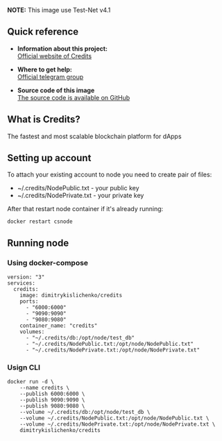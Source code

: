 **NOTE:** This image use Test-Net v4.1

## Quick reference

- **Information about this project:**\
  [Official website of Credits](https://credits.com/)

- **Where to get help:**\
  [Official telegram group](https://t.me/creditscom)

- **Source code of this image**\
  [The source code is available on GitHub](https://github.com/dimitrykislichenko/credits-node-docker)

## What is Credits?

The fastest and most scalable blockchain platform for dApps

## Setting up account

To attach your existing account to node you need to create pair of files:

- ~/.credits/NodePublic.txt - your public key
- ~/.credits/NodePrivate.txt - your private key

After that restart node container if it's already running:

```
docker restart csnode
```

## Running node

### Using docker-compose

```
version: "3"
services:
  credits:
    image: dimitrykislichenko/credits
    ports:
      - "6000:6000"
      - "9090:9090"
      - "9080:9080"
    container_name: "credits"
    volumes:
      - "~/.credits/db:/opt/node/test_db"
      - "~/.credits/NodePublic.txt:/opt/node/NodePublic.txt"
      - "~/.credits/NodePrivate.txt:/opt/node/NodePrivate.txt"
```

### Usign CLI

```
docker run -d \
    --name credits \
    --publish 6000:6000 \
    --publish 9090:9090 \
    --publish 9080:9080 \
    --volume ~/.credits/db:/opt/node/test_db \
    --volume ~/.credits/NodePublic.txt:/opt/node/NodePublic.txt \
    --volume ~/.credits/NodePrivate.txt:/opt/node/NodePrivate.txt \
    dimitrykislichenko/credits
```
